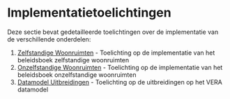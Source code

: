 # Implementatietoelichtingen

Deze sectie bevat gedetailleerde toelichtingen over de implementatie van de verschillende onderdelen:

1. [Zelfstandige Woonruimten](zelfstandige-woonruimten.md) - Toelichting op de implementatie van het beleidsboek zelfstandige woonruimten
2. [Onzelfstandige Woonruimten](onzelfstandige-woonruimten.md) - Toelichting op de implementatie van het beleidsboek onzelfstandige woonruimten
3. [Datamodel Uitbreidingen](datamodel-uitbreidingen.md) - Toelichting op de uitbreidingen op het VERA datamodel 